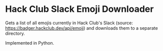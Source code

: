 # Hack Club Slack Emoji Downloader

Gets a list of all emojis currently in Hack Club's Slack (source: https://badger.hackclub.dev/api/emoji) and downloads them to a separate directory.

Implemented in Python.
